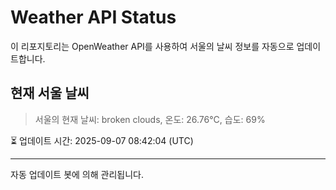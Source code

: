 
# Weather API Status

이 리포지토리는 OpenWeather API를 사용하여 서울의 날씨 정보를 자동으로 업데이트합니다.

## 현재 서울 날씨
> 서울의 현재 날씨: broken clouds, 온도: 26.76°C, 습도: 69%

⏳ 업데이트 시간: 2025-09-07 08:42:04 (UTC)

---
자동 업데이트 봇에 의해 관리됩니다.
